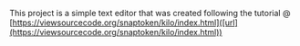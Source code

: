 This project is a simple text editor that was created following the tutorial @ [https://viewsourcecode.org/snaptoken/kilo/index.html]([url](https://viewsourcecode.org/snaptoken/kilo/index.html))

